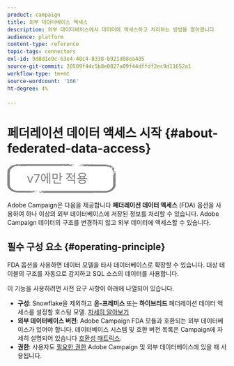 ```yaml
---
product: campaign
title: 외부 데이터베이스 액세스
description: 외부 데이터베이스에서 데이터에 액세스하고 처리하는 방법을 알아봅니다
audience: platform
content-type: reference
topic-tags: connectors
exl-id: 9d8d1e9c-63e4-40c4-8338-b921d08ea405
source-git-commit: 20509f44c5b8e0827a09f44dffdf2ec9d11652a1
workflow-type: tm+mt
source-wordcount: '166'
ht-degree: 4%

---
```


# 페더레이션 데이터 액세스 시작 {#about-federated-data-access}

![](../../assets/v7-only.svg)

Adobe Campaign은 다음을 제공합니다 **페더레이션 데이터 액세스** (FDA) 옵션을 사용하여 하나 이상의 외부 데이터베이스에 저장된 정보를 처리할 수 있습니다. Adobe Campaign 데이터의 구조를 변경하지 않고 외부 데이터에 액세스할 수 있습니다.

## 필수 구성 요소 {#operating-principle}

FDA 옵션을 사용하면 데이터 모델을 타사 데이터베이스로 확장할 수 있습니다. 대상 테이블의 구조를 자동으로 감지하고 SQL 소스의 데이터를 사용합니다.

이 기능을 사용하려면 사전 요구 사항이 아래에 나열되어 있습니다.

* **구성**: Snowflake을 제외하고 **온-프레미스** 또는 **하이브리드** 페더레이션 데이터 액세스를 설정할 호스팅 모델. [자세히 알아보기](../../installation/using/hosting-models.md)
* **외부 데이터베이스 버전**: Adobe Campaign FDA 모듈과 호환되는 외부 데이터베이스가 있어야 합니다. 데이터베이스 시스템 및 호환 버전 목록은 Campaign에 자세히 설명되어 있습니다 [호환성 매트릭스](../../rn/using/compatibility-matrix.md#FederatedDataAccessFDA).
* **권한**: 사용자도 [필요한 권한](../../installation/using/remote-database-access-rights.md) Adobe Campaign 및 외부 데이터베이스에 있을 때 사용됩니다.

